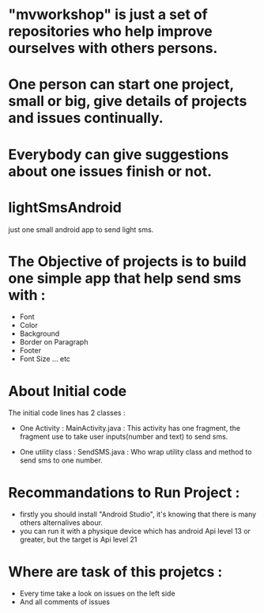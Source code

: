 # "mvworkshop" is just a set of repositories who help improve ourselves with others persons.

# One person can start one project, small or big, give details of projects and issues continually.

# Everybody can give suggestions about one issues finish or not.

# lightSmsAndroid
just one small android app to send light sms.

# The Objective of projects is to build one simple app that help send sms with :
 
 * Font
 * Color
 * Background
 * Border on Paragraph
 * Footer
 * Font Size ... etc 

# About Initial code
 The initial code lines has 2 classes :
  * One Activity : MainActivity.java : 
    This activity has one fragment, the fragment use to take user inputs(number and text) to send sms.

  * One utility class : SendSMS.java :
    Who wrap utility class and method to send sms to one number.

# Recommandations to Run Project :
  * firstly you should install "Android Studio", it's knowing that there is many others alternalives abour.
  * you can run it with a physique device which has android Api level 13 or greater, but the target is Api level 21
  
# Where are task of this projetcs :
  * Every time take a look on issues on the left side
  * And all comments of issues
